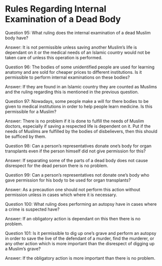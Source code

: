 Rules Regarding Internal Examination of a Dead Body
===================================================

Question 95: What ruling does the internal examination of a dead Muslim
body have?

Answer: It is not permissible unless saving another Muslim’s life is
dependant on it or the medical needs of an Islamic country would not be
taken care of unless this operation is performed.

Question 96: The bodies of some unidentified people are used for
learning anatomy and are sold for cheaper prices to different
institutions. Is it permissible to perform internal examinations on
these bodies?

Answer: If they are found in an Islamic country they are counted as
Muslims and the ruling regarding this is mentioned in the previous
question.

Question 97: Nowadays, some people make a will for there bodies to be
given to medical institutions in order to help people learn medicine. Is
this permissible for a Muslim?

Answer: There is no problem if it is done to fulfill the needs of Muslim
doctors, especially if saving a respected life is dependent on it. Put
if the needs of Muslims are fulfilled by the bodies of disbelievers,
then this should be sufficed by them.

Question 98: Can a person’s representatives donate one’s body for organ
transplants even if the person himself did not give permission for this?

Answer: If separating some of the parts of a dead body does not cause
disrespect for the dead person there is no problem.

Question 99: Can a person’s representatives not donate one’s body who
gave permission for his body to be used for organ transplants?

Answer: As a precaution one should not perform this action without
permission unless in cases which where it is necessary.

Question 100: What ruling does performing an autopsy have in cases where
a crime is suspected have?

Answer: If an obligatory action is dependant on this then there is no
problem.

Question 101: Is it permissible to dig up one’s grave and perform an
autopsy in order to save the live of the defendant of a murder, find the
murderer, or any other action which is more important than the
disrespect of digging up a Muslim’s grave?

Answer: If the obligatory action is more important than there is no
problem.


